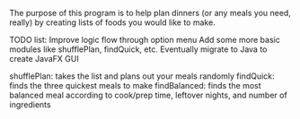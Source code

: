 
The purpose of this program is to help plan dinners (or any meals you need, really) by creating lists of foods you would
like to make.

TODO list:
Improve logic flow through option menu
Add some more basic modules like shufflePlan, findQuick, etc.
Eventually migrate to Java to create JavaFX GUI

shufflePlan: takes the list and plans out your meals randomly
findQuick: finds the three quickest meals to make
findBalanced: finds the most balanced meal according to cook/prep time, leftover nights, and number of ingredients
